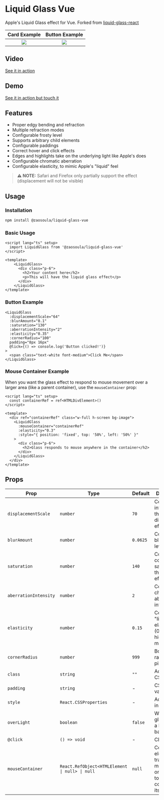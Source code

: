 # Liquid Glass Vue

Apple's Liquid Glass effect for Vue. Forked from [liquid-glass-react](https://github.com/rdev/liquid-glass-react)

Card Example              |  Button Example
:-------------------------:|:-------------------------:
![](https://github.com/rdev/liquid-glass-react/raw/master/assets/card.png)  |  ![](https://github.com/rdev/liquid-glass-react/raw/master/assets/button.png)

## Video

[See it in action](https://raw.githubusercontent.com/rdev/liquid-glass-react/refs/heads/master/assets/video.mov?token=GHSAT0AAAAAACPNNASADXWXU2ZZA2OCMJ3W2CIWMMA)

## Demo

[See it in action but touch it](https://liquid-glass.maxrovensky.com)


## Features

- Proper edgy bending and refraction
- Multiple refraction modes
- Configurable frosty level
- Supports arbitrary child elements
- Configurable paddings
- Correct hover and click effects
- Edges and highlights take on the underlying light like Apple's does
- Configurable chromatic aberration
- Configurable elasticity, to mimic Apple's "liquid" feel

> **⚠️ NOTE:** Safari and Firefox only partially support the effect (displacement will not be visible)

## Usage

### Installation

```bash
npm install @zaosoula/liquid-glass-vue
```

### Basic Usage

```vue
<script lang="ts" setup>
  import LiquidGlass from '@zaosoula/liquid-glass-vue'
</script>

<template>
    <LiquidGlass>
      <div class="p-6">
        <h2>Your content here</h2>
        <p>This will have the liquid glass effect</p>
      </div>
    </LiquidGlass>
</template>
```

### Button Example

```vue
<LiquidGlass
  :displacementScale="64"
  :blurAmount="0.1"
  :saturation="130"
  :aberrationIntensity="2"
  :elasticity="0.35"
  :cornerRadius="100"
  padding="8px 16px"
  @lick={() => console.log('Button clicked!')}
>
  <span class="text-white font-medium">Click Me</span>
</LiquidGlass>
```

### Mouse Container Example

When you want the glass effect to respond to mouse movement over a larger area (like a parent container), use the `mouseContainer` prop:

```vue
<script lang="ts" setup>
  const containerRef = ref<HTMLDivElement>()
</script>

<template>
  <div ref="containerRef" class="w-full h-screen bg-image">
    <LiquidGlass
      :mouseContainer="containerRef"
      :elasticity="0.3"
      :style="{ position: 'fixed', top: '50%', left: '50%' }"
    >
      <div class="p-6">
        <h2>Glass responds to mouse anywhere in the container</h2>
      </div>
    </LiquidGlass>
  </div>
</template>
```

## Props

| Prop | Type | Default | Description |
|------|------|---------|-------------|
| `displacementScale` | `number` | `70` | Controls the intensity of the displacement effect |
| `blurAmount` | `number` | `0.0625` | Controls the blur/frosting level |
| `saturation` | `number` | `140` | Controls color saturation of the glass effect |
| `aberrationIntensity` | `number` | `2` | Controls chromatic aberration intensity |
| `elasticity` | `number` | `0.15` | Controls the "liquid" elastic feel (0 = rigid, higher = more elastic) |
| `cornerRadius` | `number` | `999` | Border radius in pixels |
| `class` | `string` | `""` | Additional CSS classes |
| `padding` | `string` | - | CSS padding value |
| `style` | `React.CSSProperties` | - | Additional inline styles |
| `overLight` | `boolean` | `false` | Whether the glass is over a light background |
| `@click` | `() => void` | - | Click handler |
| `mouseContainer` | `React.RefObject<HTMLElement \| null> \| null` | `null` | Container element to track mouse movement on (defaults to the glass component itself) |
